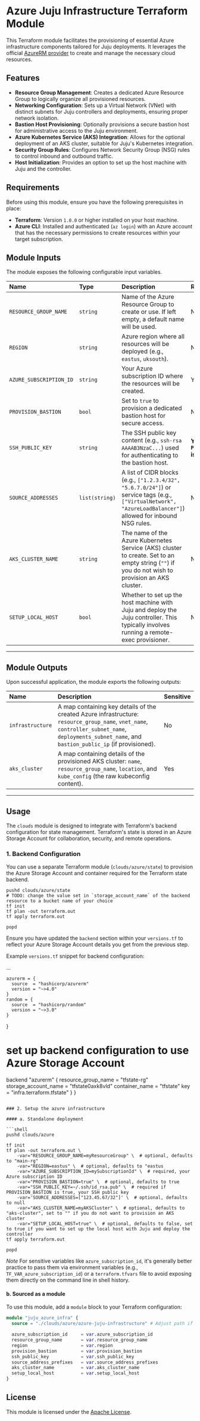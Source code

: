 # Azure Juju Infrastructure Terraform Module

This Terraform module facilitates the provisioning of essential Azure infrastructure components tailored for Juju deployments. It leverages the official [AzureRM provider](https://registry.terraform.io/providers/hashicorp/azurerm/latest/docs) to create and manage the necessary cloud resources.

## Features

  * **Resource Group Management**: Creates a dedicated Azure Resource Group to logically organize all provisioned resources.
  * **Networking Configuration**: Sets up a Virtual Network (VNet) with distinct subnets for Juju controllers and deployments, ensuring proper network isolation.
  * **Bastion Host Provisioning**: Optionally provisions a secure bastion host for administrative access to the Juju environment.
  * **Azure Kubernetes Service (AKS) Integration**: Allows for the optional deployment of an AKS cluster, suitable for Juju's Kubernetes integration.
  * **Security Group Rules**: Configures Network Security Group (NSG) rules to control inbound and outbound traffic.
  * **Host Initialization**: Provides an option to set up the host machine with Juju and the controller.

## Requirements

Before using this module, ensure you have the following prerequisites in place:

  * **Terraform**: Version `1.0.0` or higher installed on your host machine.
  * **Azure CLI**: Installed and authenticated (`az login`) with an Azure account that has the necessary permissions to create resources within your target subscription.

## Module Inputs

The module exposes the following configurable input variables.

| Name                      | Type           | Description                                                                                                                                                   | Required                                 | Default         |
| :------------------------ | :------------- | :------------------------------------------------------------------------------------------------------------------------------------------------------------ | :--------------------------------------- | :-------------- |
| `RESOURCE_GROUP_NAME`     | `string`       | Name of the Azure Resource Group to create or use. If left empty, a default name will be used.                                                                | No                                       | `"main-rg"`     |
| `REGION`                  | `string`       | Azure region where all resources will be deployed (e.g., `eastus`, `uksouth`).                                                                                | No                                       | `"eastus"`      |
| `AZURE_SUBSCRIPTION_ID`   | `string`       | Your Azure subscription ID where the resources will be created.                                                                                               | Yes                                      | `n/a`           |
| `PROVISION_BASTION`       | `bool`         | Set to `true` to provision a dedicated bastion host for secure access.                                                                                        | No                                       | `true`          |
| `SSH_PUBLIC_KEY`          | `string`       | The SSH public key content (e.g., `ssh-rsa AAAAB3NzaC...`) used for authenticating to the bastion host.                                                       | **Yes if `PROVISION_BASTION` is `true`** | `null`          |
| `SOURCE_ADDRESSES` | `list(string)` | A list of CIDR blocks (e.g., `["1.2.3.4/32", "5.6.7.0/24"]`) or service tags (e.g., `["VirtualNetwork", "AzureLoadBalancer"]`) allowed for inbound NSG rules. | No                                       | `null`          |
| `AKS_CLUSTER_NAME`        | `string`       | The name of the Azure Kubernetes Service (AKS) cluster to create. Set to an empty string (`""`) if you do not wish to provision an AKS cluster.               | No                                       | `"aks-cluster"` |
| `SETUP_LOCAL_HOST`         | `bool`         | Whether to set up the host machine with Juju and deploy the Juju controller. This typically involves running a remote-exec provisioner.                       | No                                       | `false`         |

---

## Module Outputs

Upon successful application, the module exports the following outputs:


| Name             | Description                                                                                                                                                                                          | Sensitive |
| :--------------- | :--------------------------------------------------------------------------------------------------------------------------------------------------------------------------------------------------- | :-------- |
| `infrastructure` | A map containing key details of the created Azure infrastructure: `resource_group_name`, `vnet_name`, `controller_subnet_name`, `deployments_subnet_name`, and `bastion_public_ip` (if provisioned). | No        |
| `aks_cluster`    | A map containing details of the provisioned AKS cluster: `name`, `resource_group_name`, `location`, and `kube_config` (the raw kubeconfig content).                                                  | Yes       |

---

## Usage

The `clouds` module is designed to integrate with Terraform's backend configuration for state management. Terraform's state is stored in an Azure Storage Account for collaboration, security, and remote operations.

### 1. Backend Configuration

You can use a separate Terraform module (`clouds/azure/state`) to provision the Azure Storage Account and container required for the Terraform state backend.

```shell
pushd clouds/azure/state
# TODO: change the value set in `storage_account_name` of the backend resource to a bucket name of your choice
tf init 
tf plan -out terraform.out
tf apply terraform.out

popd
```

Ensure you have updated the `backend` section within your `versions.tf` to reflect your Azure Storage Account details you get from the previous step.

Example `versions.tf` snippet for backend configuration:

  ...

    azurerm = {
      source  = "hashicorp/azurerm"
      version = "~>4.0"
    } 
    random = {
      source  = "hashicorp/random"
      version = "~>3.0"
    }
  }

  # set up backend configuration to use Azure Storage Account
  backend "azurerm" {
    resource_group_name  = "tfstate-rg"
    storage_account_name = "tfstate0axk8vld"
    container_name       = "tfstate"
    key                  = "infra.terraform.tfstate"
  }
}

```

### 2. Setup the azure infrastructure

#### a. Standalone deployment

```shell
pushd clouds/azure

tf init 
tf plan -out terraform.out \
    -var="RESOURCE_GROUP_NAME=myResourceGroup" \  # optional, defaults to "main-rg"
    -var="REGION=eastus" \  # optional, defaults to "eastus
    -var="AZURE_SUBSCRIPTION_ID=mySubscriptionId" \  # required, your Azure subscription ID
    -var="PROVISION_BASTION=true" \  # optional, defaults to true
    -var="SSH_PUBLIC_KEY=~/.ssh/id_rsa.pub" \  # required if PROVISION_BASTION is true, your SSH public key
    -var='SOURCE_ADDRESSES=["123.45.67/32"]' \  # optional, defaults to null
    -var="AKS_CLUSTER_NAME=myAKSCluster" \  # optional, defaults to "aks-cluster", set to "" if you do not want to provision an AKS cluster
    -var="SETUP_LOCAL_HOST=true" \  # optional, defaults to false, set to true if you want to set up the local host with Juju and deploy the controller
tf apply terraform.out

popd
```

*Note* For sensitive variables like `azure_subscription_id`, it's generally better practice to pass them via environment variables (e.g., `TF_VAR_azure_subscription_id`) or a `terraform.tfvars` file to avoid exposing them directly on the command line in shell history.


#### b. Sourced as a module
To use this module, add a `module` block to your Terraform configuration:

```terraform
module "juju_azure_infra" {
  source = "./clouds/azure/azure-juju-infrastructure" # Adjust path if module is local or use registry source

  azure_subscription_id     = var.azure_subscription_id
  resource_group_name       = var.resource_group_name
  region                    = var.region
  provision_bastion         = var.provision_bastion
  ssh_public_key            = var.ssh_public_key
  source_address_prefixes   = var.source_address_prefixes
  aks_cluster_name          = var.aks_cluster_name
  setup_local_host          = var.setup_local_host
}
```

## License

This module is licensed under the [Apache License](../../LICENSE).

